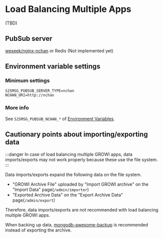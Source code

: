 # Load Balancing Multiple Apps

(TBD)

## PubSub server

[weseek/nginx-nchan](https://hub.docker.com/repository/docker/weseek/nginx-nchan/) or Redis (Not implemented yet)

## Environment variable settings

### Minimum settings

```
S2SMSG_PUBSUB_SERVER_TYPE=nchan
NCHAN_URI=http://nchan
```

### More info

See `S2SMSG_PUBSUB_NCHAN_*` of [Environment Variables](./env-vars.md).

## Cautionary points about importing/exporting data

:::danger
In case of load balancing multiple GROWI apps, data imports/exports may not work properly because these use the file system.
:::


Data imports/exports expand the following data on the file system.

- "GROWI Archive File" uploaded by "Import GROWI archive" on the "Import Data" page(`/admin/importer`)
- "Exported Archive Data" on the "Export Archive Data" page(`/admin/export`)

Therefore, data imports/exports are not recommended with load balancing multiple GROWI apps.

When backing up data, [mongodb-awesome-backup](./mongodb-backup.md) is recommended instead of exporting the archive.

